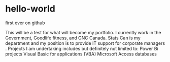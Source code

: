 # hello-world
first ever on github

This will be a test for what will become my portfolio.
I currently work in the Government, Goodlife fitness, and GNC Canada.
Stats Can is my department and my position is to provide IT support for corporate managers .
Projects I am undertaking includes but definitely not limited to:
Power Bi projects
Visual Basic for applications (VBA)
Microsoft Access databases
